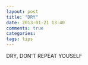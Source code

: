 ```yaml
---
layout: post
title: "DRY"
date: 2013-01-21 13:40
comments: true
categories: 
tags: tips
---
```


DRY, DON'T REPEAT YOUSELF

